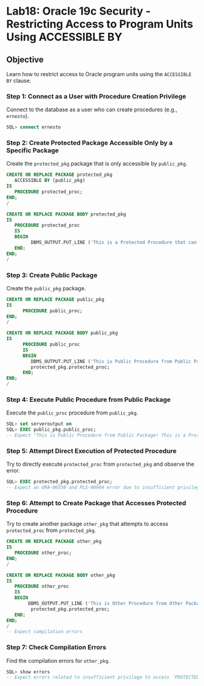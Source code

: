 
# Lab18: Oracle 19c Security - Restricting Access to Program Units Using ACCESSIBLE BY

## Objective
Learn how to restrict access to Oracle program units using the `ACCESSIBLE BY` clause.

### Step 1: Connect as a User with Procedure Creation Privilege
Connect to the database as a user who can create procedures (e.g., `ernesto`).

```sql
SQL> connect ernesto
```

### Step 2: Create Protected Package Accessible Only by a Specific Package
Create the `protected_pkg` package that is only accessible by `public_pkg`.

```sql
CREATE OR REPLACE PACKAGE protected_pkg   
   ACCESSIBLE BY (public_pkg)
IS
   PROCEDURE protected_proc;
END;
/

CREATE OR REPLACE PACKAGE BODY protected_pkg
IS
   PROCEDURE protected_proc
   IS
   BEGIN
         DBMS_OUTPUT.PUT_LINE ('This is a Protected Procedure that can only be accessed from Public Package');
   END;
END;
/
```

### Step 3: Create Public Package
Create the `public_pkg` package.

```sql
CREATE OR REPLACE PACKAGE public_pkg
IS
      PROCEDURE public_proc;
END;
/

CREATE OR REPLACE PACKAGE BODY public_pkg
IS
      PROCEDURE public_proc
      IS
      BEGIN
         DBMS_OUTPUT.PUT_LINE ('This is Public Procedure from Public Package!');
         protected_pkg.protected_proc;
      END;
END;
/
```

### Step 4: Execute Public Procedure from Public Package
Execute the `public_proc` procedure from `public_pkg`.

```sql
SQL> set serveroutput on
SQL> EXEC public_pkg.public_proc;
-- Expect "This is Public Procedure from Public Package! This is a Protected Procedure that can only be accessed from Public Package"
```

### Step 5: Attempt Direct Execution of Protected Procedure
Try to directly execute `protected_proc` from `protected_pkg` and observe the error.

```sql
SQL> EXEC protected_pkg.protected_proc;
-- Expect an ORA-06550 and PLS-00904 error due to insufficient privileges
```

### Step 6: Attempt to Create Package that Accesses Protected Procedure
Try to create another package `other_pkg` that attempts to access `protected_proc` from `protected_pkg`.

```sql
CREATE OR REPLACE PACKAGE other_pkg
IS
   PROCEDURE other_proc;
END;
/

CREATE OR REPLACE PACKAGE BODY other_pkg
IS
   PROCEDURE other_proc
   IS
   BEGIN
        DBMS_OUTPUT.PUT_LINE ('This is Other Procedure from Other Package!');
         protected_pkg.protected_proc;
   END;
END;
/
-- Expect compilation errors
```

### Step 7: Check Compilation Errors
Find the compilation errors for `other_pkg`.

```sql
SQL> show errors
-- Expect errors related to insufficient privilege to access `PROTECTED_PKG`
```
